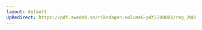 ```yaml
---
layout: default
UpRedirect: https://pdf.swedeb.se/riksdagen-volumeG-pdf/200001/reg_200001/reg_200001_0468.pdf
---
```

